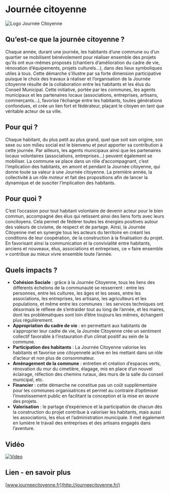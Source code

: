 # Journée citoyenne

![Logo Journée Citoyenne](http://journeecitoyenne.fr/wp-content/uploads/2015/11/journee-citoyenne-version700.png)

## Qu’est-ce que la journée citoyenne ?

Chaque année, durant une journée, les habitants d’une commune ou d’un quartier se mobilisent bénévolement pour réaliser ensemble des projets qu’ils ont eux-mêmes proposés (chantiers d’amélioration du cadre de vie, rénovation d’équipements, projets culturels…), dans des lieux symboliques utiles à tous.
Cette démarche s’illustre par sa forte dimension participative puisque le choix des travaux à réaliser et l’organisation de la Journée citoyenne résulte de la collaboration entre les habitants et les élus du Conseil Municipal. Cette initiative, portée par les communes, les agents municipaux et les partenaires locaux (associations, entreprises, artisans, commerçants…), favorise l’échange entre les habitants, toutes générations confondues, et crée un lien fort et fédérateur, plaçant le citoyen en tant que véritable acteur de sa ville.

## Pour qui ?

Chaque habitant, du plus petit au plus grand, quel que soit son origine, son sexe ou son milieu social est le bienvenu et peut apporter sa contribution à cette journée.
Par ailleurs, les agents municipaux ainsi que les partenaires locaux volontaires (associations, entreprises…) peuvent également se mobiliser.
La commune se place dans un rôle d’accompagnant, c’est l’implication des habitants, en amont et pendant la Journée citoyenne, qui donne toute sa valeur à une Journée citoyenne. La première année, la collectivité à un rôle moteur et fait des propositions afin de lancer la dynamique et de susciter l’implication des habitants.

## Pour quoi ?

C’est l’occasion pour tout habitant volontaire de devenir acteur pour le bien commun, accompagné des élus qui retissent ainsi des liens forts avec leurs concitoyens. Cela permet de fédérer toutes les énergies positives autour des valeurs de civisme, de respect et de partage. Ainsi, la Journée Citoyenne met en synergie tous les acteurs du territoire en créant les conditions de leur coopération, de la construction à la finalisation du projet. En favorisant ainsi la communication et la convivialité entre habitants, anciens et nouveaux, élus, associations et entreprises, ce « faire ensemble » contribue au mieux vivre ensemble toute l’année.

## Quels impacts ?

* **Cohésion Sociale** : grâce à la Journée Citoyenne, tous les liens des différents échelons de la communauté se resserrent : entre les personnes, entre les cultures, les âges et les sexes, entre les associations, les entreprises, les artisans, les agriculteurs et les populations, et même entre les communes : les services techniques ont désormais le réflexe de s’entraider tout au long de l’année, et les maires, dont les problématiques sont loin d’être toujours les mêmes, échangent plus régulièrement.
* **Appropriation du cadre de vie** : en permettant aux habitants de s’approprier leur cadre de vie, la Journée Citoyenne crée un sentiment collectif favorable à l’instauration d’un climat positif au sein de la commune.
* **Participation des habitants** : La Journée Citoyenne valorise les habitants et favorise une citoyenneté active en les mettant dans un rôle d’acteur et non plus de consommateur.
* **Aménagement de la commune** : entretien et création d’espaces verts, rénovation du mur du cimetière, élagage, mis en place d’un nouvel éclairage, réfection des chemins ruraux, des murs de la salle du conseil municipal, etc.
* **Financier** : cette démarche ne constitue pas un coût supplémentaire pour les communes organisatrices et permet au contraire d’optimiser l’investissement public en facilitant la conception et la mise en œuvre des projets.
* **Valorisation** : le partage d’expérience et la participation de chacun dès la construction du projet contribue à valoriser les habitants, mais aussi les associations, les élus et l’administration municipale. Il met également en lumière le travail des entreprises et des artisans engagés dans l’aventure.

## Vidéo

[![Video](http://www.dailymotion.com/thumbnail/320x240/video/x45kj13)](http://dai.ly/x45kj13)

## Lien - en savoir plus

[www.journeecitoyenne.fr](http://journeecitoyenne.fr/)
